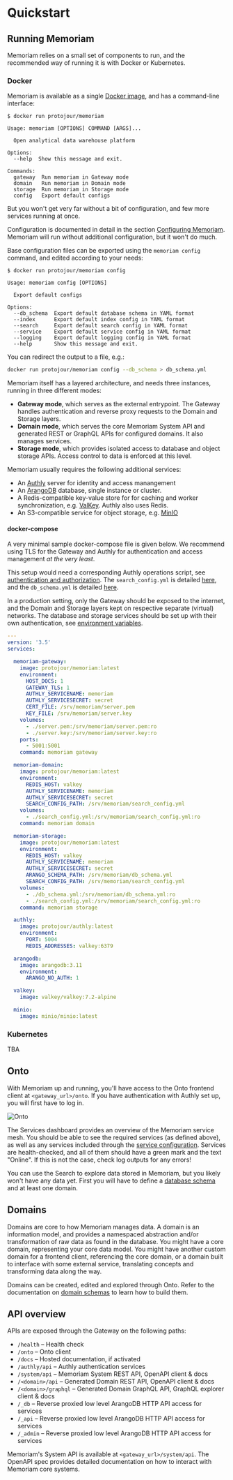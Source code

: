 # Quickstart


## Running Memoriam

Memoriam relies on a small set of components to run, and the recommended way of running it is with Docker or Kubernetes.


### Docker

Memoriam is available as a single [Docker image](https://hub.docker.com/r/protojour/memoriam), and has a command-line interface:

```
$ docker run protojour/memoriam

Usage: memoriam [OPTIONS] COMMAND [ARGS]...

  Open analytical data warehouse platform

Options:
  --help  Show this message and exit.

Commands:
  gateway  Run memoriam in Gateway mode
  domain   Run memoriam in Domain mode
  storage  Run memoriam in Storage mode
  config   Export default configs
```

But you won't get very far without a bit of configuration, and few more services running at once.

Configuration is documented in detail in the section [Configuring Memoriam](configuration.md). Memoriam will run without additional configuration, but it won't do much.

Base configuration files can be exported using the `memoriam config` command, and edited according to your needs:

```
$ docker run protojour/memoriam config

Usage: memoriam config [OPTIONS]

  Export default configs

Options:
  --db_schema  Export default database schema in YAML format
  --index      Export default index config in YAML format
  --search     Export default search config in YAML format
  --service    Export default service config in YAML format
  --logging    Export default logging config in YAML format
  --help       Show this message and exit.
```

You can redirect the output to a file, e.g.:

```bash
docker run protojour/memoriam config --db_schema > db_schema.yml
```

Memoriam itself has a layered architecture, and needs three instances, running in three different modes:

- **Gateway mode**, which serves as the external entrypoint. The Gateway handles authentication and reverse proxy requests to the Domain and Storage layers.
- **Domain mode**, which serves the core Memoriam System API and generated REST or GraphQL APIs for configured domains. It also manages services.
- **Storage mode**, which provides isolated access to database and object storage APIs. Access control to data is enforced at this level.

Memoriam usually requires the following additional services:

- An [Authly](https://software.situ.net/authly/docs/) server for identity and access manangement
- An [ArangoDB](https://www.arangodb.com/) database, single instance or cluster.
- A Redis-compatible key-value store for for caching and worker synchronization, e.g. [ValKey](https://valkey.io/). Authly also uses Redis.
- An S3-compatible service for object storage, e.g. [MinIO](https://min.io/)


#### docker-compose

A very minimal sample docker-compose file is given below. We recommend using TLS for the Gateway and Authly for authentication and access management _at the very least_.

This setup would need a corresponding Authly operations script, see [authentication and authorization](authentication-and-authorization.md). The `search_config.yml` is detailed [here](search-configuration.md), and the `db_schema.yml` is detailed [here](database-schemas.md).

In a production setting, only the Gateway should be exposed to the internet, and the Domain and Storage layers kept on respective separate (virtual) networks. The database and storage services should be set up with their own authentication, see [environment variables](environment-variables.md).

```yaml
---
version: '3.5'
services:

  memoriam-gateway:
    image: protojour/memoriam:latest
    environment:
      HOST_DOCS: 1
      GATEWAY_TLS: 1
      AUTHLY_SERVICENAME: memoriam
      AUTHLY_SERVICESECRET: secret
      CERT_FILE: /srv/memoriam/server.pem
      KEY_FILE: /srv/memoriam/server.key
    volumes:
      - ./server.pem:/srv/memoriam/server.pem:ro
      - ./server.key:/srv/memoriam/server.key:ro
    ports:
      - 5001:5001
    command: memoriam gateway

  memoriam-domain:
    image: protojour/memoriam:latest
    environment:
      REDIS_HOST: valkey
      AUTHLY_SERVICENAME: memoriam
      AUTHLY_SERVICESECRET: secret
      SEARCH_CONFIG_PATH: /srv/memoriam/search_config.yml
    volumes:
      - ./search_config.yml:/srv/memoriam/search_config.yml:ro
    command: memoriam domain

  memoriam-storage:
    image: protojour/memoriam:latest
    environment:
      REDIS_HOST: valkey
      AUTHLY_SERVICENAME: memoriam
      AUTHLY_SERVICESECRET: secret
      ARANGO_SCHEMA_PATH: /srv/memoriam/db_schema.yml
      SEARCH_CONFIG_PATH: /srv/memoriam/search_config.yml
    volumes:
      - ./db_schema.yml:/srv/memoriam/db_schema.yml:ro
      - ./search_config.yml:/srv/memoriam/search_config.yml:ro
    command: memoriam storage

  authly:
    image: protojour/authly:latest
    environment:
      PORT: 5004
      REDIS_ADDRESSES: valkey:6379

  arangodb:
    image: arangodb:3.11
    environment:
      ARANGO_NO_AUTH: 1

  valkey:
    image: valkey/valkey:7.2-alpine

  minio:
    image: minio/minio:latest
```


### Kubernetes

TBA


## Onto

With Memoriam up and running, you'll have access to the Onto frontend client at `<gateway_url>/onto`. If you have authentication with Authly set up, you will first have to log in.

![Onto](_static/onto-screenshot.png)

The Services dashboard provides an overview of the Memoriam service mesh. You should be able to see the required services (as defined above), as well as any services included through the [service configuration](service-configuration.md). Services are health-checked, and all of them should have a green mark and the text "Online". If this is not the case, check log outputs for any errors!

You can use the Search to explore data stored in Memoriam, but you likely won't have any data yet. First you will have to define a [database schema](database-schemas.md) and at least one domain.


## Domains

Domains are core to how Memoriam manages data. A domain is an information model, and provides a namespaced abstraction and/or transformation of raw data as found in the database. You might have a core domain, representing your core data model. You might have another custom domain for a frontend client, referencing the core domain, or a domain built to interface with some external service, translating concepts and transforming data along the way.

Domains can be created, edited and explored through Onto. Refer to the documentation on [domain schemas](domain-schemas.md) to learn how to build them.


## API overview

APIs are exposed through the Gateway on the following paths:

- `/health` – Health check
- `/onto` – Onto client
- `/docs` – Hosted documentation, if activated
- `/authly/api` – Authly authentication services
- `/system/api` – Memoriam System REST API, OpenAPI client & docs
- `/<domain>/api` – Generated Domain REST API, OpenAPI client & docs
- `/<domain>/graphql` – Generated Domain GraphQL API, GraphQL explorer client & docs
- `/_db` – Reverse proxied low level ArangoDB HTTP API access for services
- `/_api` – Reverse proxied low level ArangoDB HTTP API access for services
- `/_admin` – Reverse proxied low level ArangoDB HTTP API access for services

Memoriam's System API is available at `<gateway_url>/system/api`. The OpenAPI spec provides detailed documentation on how to interact with Memoriam core systems.
